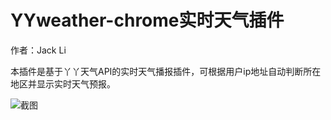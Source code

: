 # YYweather-chrome实时天气插件
作者：Jack Li

本插件是基于丫丫天气API的实时天气播报插件，可根据用户ip地址自动判断所在地区并显示实时天气预报。

![截图](http://i1.piimg.com/573456/bff549162fcf596e.png)
